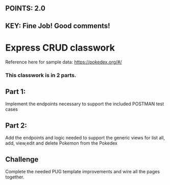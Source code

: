 ## POINTS: 2.0
## KEY: Fine Job! Good comments!

# Express CRUD classwork

Reference here for sample data: https://pokedex.org/#/

### This classwork is in 2 parts.

## Part 1:
Implement the endpoints necessary to support the included POSTMAN test cases

## Part 2:
Add the endpoints and logic needed to support the generic views for list all, add, view,edit and delete Pokemon from the Pokedex

## Challenge 
Complete the needed PUG template improvements and wire all the pages together.

